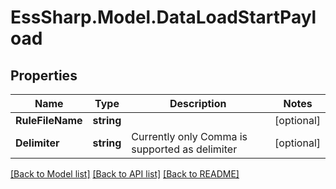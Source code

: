 # EssSharp.Model.DataLoadStartPayload

## Properties

Name | Type | Description | Notes
------------ | ------------- | ------------- | -------------
**RuleFileName** | **string** |  | [optional] 
**Delimiter** | **string** | Currently only Comma is supported as delimiter | [optional] 

[[Back to Model list]](../README.md#documentation-for-models) [[Back to API list]](../README.md#documentation-for-api-endpoints) [[Back to README]](../README.md)


